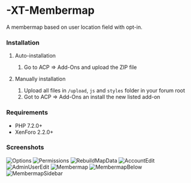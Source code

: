 # -XT-Membermap
A membermap based on user location field with opt-in.

### Installation

1. Auto-installation
   1. Go to ACP => Add-Ons and upload the ZIP file

2. Manually installation
   1. Upload all files in `/upload`, `js` and `styles` folder in your forum root
   2. Got to ACP => Add-Ons an install the new listed add-on

### Requirements

- PHP 7.2.0+
- XenForo 2.2.0+

### Screenshots

![Options](https://github.com/McAtze/-XT-Membermap/blob/main/screenshots/Options.png)
![Permissions](https://github.com/McAtze/-XT-Membermap/blob/main/screenshots/Permissions.png)
![RebuildMapData](https://github.com/McAtze/-XT-Membermap/blob/main/screenshots/RebuildMapData.png)
![AccountEdit](https://github.com/McAtze/-XT-Membermap/blob/main/screenshots/AccountEdit.png)
![AdminUserEdit](https://github.com/McAtze/-XT-Membermap/blob/main/screenshots/AdminUserEdit.png)
![Membermap](https://github.com/McAtze/-XT-Membermap/blob/main/screenshots/Membermap.png)
![MembermapBelow](https://github.com/McAtze/-XT-Membermap/blob/main/screenshots/MembermapBelow.png)
![MembermapSidebar](https://github.com/McAtze/-XT-Membermap/blob/main/screenshots/MembermapSidebar.png)
